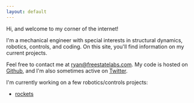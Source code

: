```yaml
---
layout: default
---
```


Hi, and welcome to my corner of the internet!  

I'm a mechanical engineer with special interests in structural dynamics, robotics, controls, and coding. On this site, you'll find information on my current projects.  

Feel free to contact me at [ryan@freestatelabs.com](mailto:ryan@freestatelabs.com). My code is hosted on [Github](https://github.com/freestatelabs), and I'm also sometimes active on [Twitter](https://twitter.com/free_state_labs).

I'm currently working on a few robotics/controls projects:
* [rockets](rockets)

